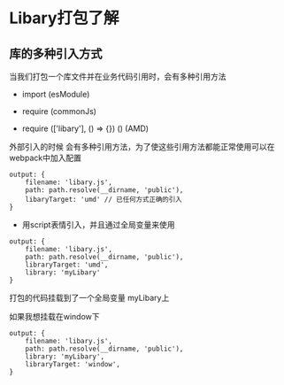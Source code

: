 # Libary打包了解

## 库的多种引入方式
当我们打包一个库文件并在业务代码引用时，会有多种引用方法

- import (esModule)

- require (commonJs)

- require (['libary'], () => {}) () (AMD)

外部引入的时候 会有多种引用方法，为了使这些引用方法都能正常使用可以在webpack中加入配置

```
output: {
    filename: 'libary.js',
    path: path.resolve(__dirname, 'public'),
    libaryTarget: 'umd' // 已任何方式正确的引入
}
```

- 用script表情引入，并且通过全局变量来使用

```
output: {
    filename: 'libary.js',
    path: path.resolve(__dirname, 'public'),
    libraryTarget: 'umd',
    library: 'myLibary'
}
```
打包的代码挂载到了一个全局变量 myLibary上

如果我想挂载在window下
```
output: {
    filename: 'libary.js',
    path: path.resolve(__dirname, 'public'),
    library: 'myLibary',
    libraryTarget: 'window',
}
```

